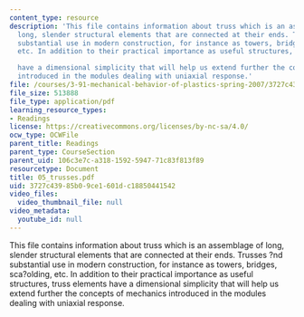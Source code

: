 ```yaml
---
content_type: resource
description: 'This file contains information about truss which is an assemblage of
  long, slender structural elements that are connected at their ends. Trusses ?nd
  substantial use in modern construction, for instance as towers, bridges, sca?olding,
  etc. In addition to their practical importance as useful structures, truss elements

  have a dimensional simplicity that will help us extend further the concepts of mechanics
  introduced in the modules dealing with uniaxial response.'
file: /courses/3-91-mechanical-behavior-of-plastics-spring-2007/3727c43985b09ce1601dc18850441542_05_trusses.pdf
file_size: 513888
file_type: application/pdf
learning_resource_types:
- Readings
license: https://creativecommons.org/licenses/by-nc-sa/4.0/
ocw_type: OCWFile
parent_title: Readings
parent_type: CourseSection
parent_uid: 106c3e7c-a318-1592-5947-71c83f813f89
resourcetype: Document
title: 05_trusses.pdf
uid: 3727c439-85b0-9ce1-601d-c18850441542
video_files:
  video_thumbnail_file: null
video_metadata:
  youtube_id: null
---
```

This file contains information about truss which is an assemblage of long, slender structural elements that are connected at their ends. Trusses ?nd substantial use in modern construction, for instance as towers, bridges, sca?olding, etc. In addition to their practical importance as useful structures, truss elements
have a dimensional simplicity that will help us extend further the concepts of mechanics introduced in the modules dealing with uniaxial response.